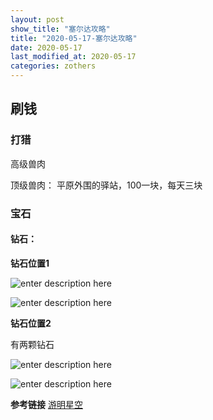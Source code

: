 ```yaml
---
layout: post
show_title: "塞尔达攻略"
title: "2020-05-17-塞尔达攻略"
date: 2020-05-17
last_modified_at: 2020-05-17
categories: zothers
---
```



<!--more-->

## 刷钱

### 打猎

高级兽肉


顶级兽肉：
平原外围的驿站，100一块，每天三块


### 宝石

#### 钻石：

**钻石位置1**

![enter description here](https://LonlyPan.github.io/images/Posts/2020-05-17-塞尔达攻略/钻石位置1.png)

![enter description here](https://LonlyPan.github.io/images/Posts/2020-05-17-塞尔达攻略/钻石位置1.1.png)

**钻石位置2**

有两颗钻石

![enter description here](https://LonlyPan.github.io/images/Posts/2020-05-17-塞尔达攻略/钻石位置2.png)

![enter description here](https://LonlyPan.github.io/images/Posts/2020-05-17-塞尔达攻略/钻石位置2.1.png)

**参考链接**
[游明星空](https://www.gamersky.com/handbook/201901/1148118.shtml)

